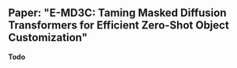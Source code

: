 ## Paper: "E-MD3C: Taming Masked Diffusion Transformers for Efficient Zero-Shot Object Customization"
**Todo**
